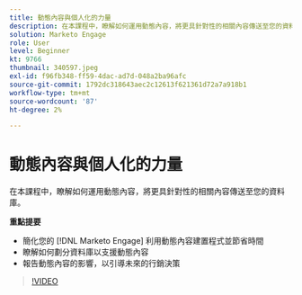 ```yaml
---
title: 動態內容與個人化的力量
description: 在本課程中，瞭解如何運用動態內容，將更具針對性的相關內容傳送至您的資料庫。
solution: Marketo Engage
role: User
level: Beginner
kt: 9766
thumbnail: 340597.jpeg
exl-id: f96fb348-ff59-4dac-ad7d-048a2ba96afc
source-git-commit: 1792dc318643aec2c12613f621361d72a7a918b1
workflow-type: tm+mt
source-wordcount: '87'
ht-degree: 2%

---
```


# 動態內容與個人化的力量

在本課程中，瞭解如何運用動態內容，將更具針對性的相關內容傳送至您的資料庫。

**重點提要**

* 簡化您的 [!DNL Marketo Engage] 利用動態內容建置程式並節省時間
* 瞭解如何劃分資料庫以支援動態內容
* 報告動態內容的影響，以引導未來的行銷決策

>[!VIDEO](https://video.tv.adobe.com/v/340597/?quality=12&learn=on)
